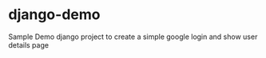 # django-demo
Sample Demo django project to create a simple google login and show user details page
